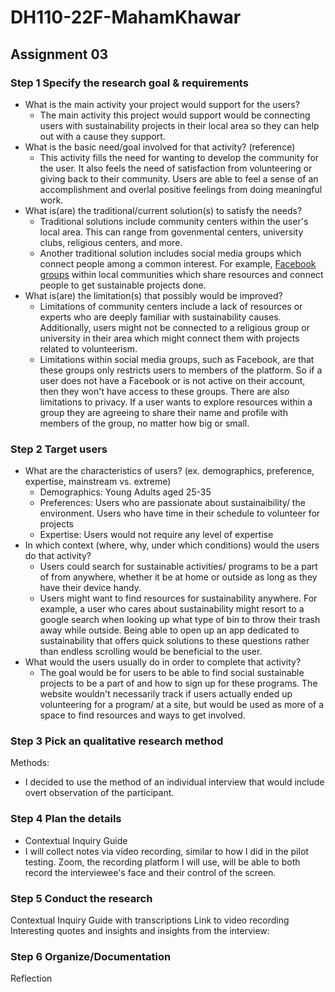 # DH110-22F-MahamKhawar
## Assignment 03
### Step 1 Specify the research goal & requirements 
- What is the main activity your project would support for the users?
   - The main activity this project would support would be connecting users with sustainability projects in their local area so they can help out with a cause they support.
- What is the basic need/goal involved for that activity? (reference)
  - This activity fills the need for wanting to develop the community for the user. It also feels the need of satisfaction from volunteering or giving back to their community. Users are able to feel a sense of an accomplishment and overlal positive feelings from doing meaningful work. 
- What is(are) the traditional/current solution(s) to satisfy the needs?
  - Traditional solutions include community centers within the user's local area. This can range from govenmental centers, university clubs, religious centers, and more.
  - Another traditional solution includes social media groups which connect people among a common interest. For example, [Facebook groups](https://www.facebook.com/SEELAOrg/) within local communities which share resources and connect people to get sustainable projects done.
- What is(are) the limitation(s) that possibly would be improved?
  - Limitations of community centers include a lack of resources or experts who are deeply familiar with sustainability causes. Additionally, users might not be connected to a religious group or university in their area which might connect them with projects related to volunteerism. 
  - Limitations within social media groups, such as Facebook, are that these groups only restricts users to members of the platform. So if a user does not have a Facebook or is not active on their account, then they won't have access to these groups. There are also limitations to privacy. If a user wants to explore resources within a group they are agreeing to share their name and profile with members of the group, no matter how big or small.

### Step 2 Target users
- What are the characteristics of users? (ex. demographics, preference, expertise, mainstream vs. extreme) 
   - Demographics: Young Adults aged 25-35
   - Preferences: Users who are passionate about sustainaibility/ the environment. Users who have time in their schedule to volunteer for projects
   - Expertise: Users would not require any level of expertise
- In which context (where, why, under which conditions) would the users do that activity? 
   - Users could search for sustainable activities/ programs to be a part of from anywhere, whether it be at home or outside as long as they have their device handy. 
   - Users might want to find resources for sustainability anywhere. For example, a user who cares about sustainability might resort to a google search when looking up what type of bin to throw their trash away while outside. Being able to open up an app dedicated to sustainability that offers quick solutions to these questions rather than endless scrolling would be beneficial to the user.
- What would the users usually do in order to complete that activity? 
   - The goal would be for users to be able to find social sustainable projects to be a part of and how to sign up for these programs. The website wouldn't necessarily track if users actually ended up volunteering for a program/ at a site, but would be used as more of a space to find resources and ways to get involved.

### Step 3  Pick an qualitative research method 
Methods: 
- I decided to use the method of an individual interview that would include overt observation of the participant.


### Step 4 Plan the details
- Contextual Inquiry Guide
- I will collect notes via video recording, similar to how I did in the pilot testing. Zoom, the recording platform I will use, will be able to both record the interviewee's face and their control of the screen.


### Step 5 Conduct the research
Contextual Inquiry Guide with transcriptions 
Link to video recording
Interesting quotes and insights and insights from the interview: 

### Step 6 Organize/Documentation
Reflection 
